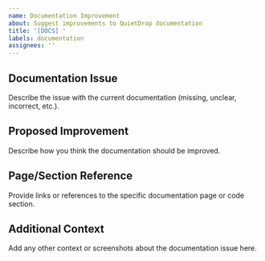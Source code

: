 ```yaml
---
name: Documentation Improvement
about: Suggest improvements to QuietDrop documentation
title: '[DOCS] '
labels: documentation
assignees: ''
---
```


## Documentation Issue
Describe the issue with the current documentation (missing, unclear, incorrect, etc.).

## Proposed Improvement
Describe how you think the documentation should be improved.

## Page/Section Reference
Provide links or references to the specific documentation page or code section.

## Additional Context
Add any other context or screenshots about the documentation issue here.